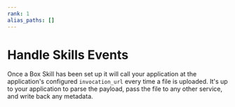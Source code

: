 ```yaml
---
rank: 1
alias_paths: []
---
```


# Handle Skills Events

Once a Box Skill has been set up it will call your application at the application's
configured `invocation_url` every time a file is uploaded. It's up to your
application to parse the payload, pass the file to any other service, and write
back any metadata.
